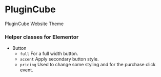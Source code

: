 # PluginCube
PluginCube Website Theme

### Helper classes for Elementor
- Button
    - `full` For a full width button.
    - `accent` Apply secondary button style.
    - `pricing` Used to change some styling and for the purchase click event.